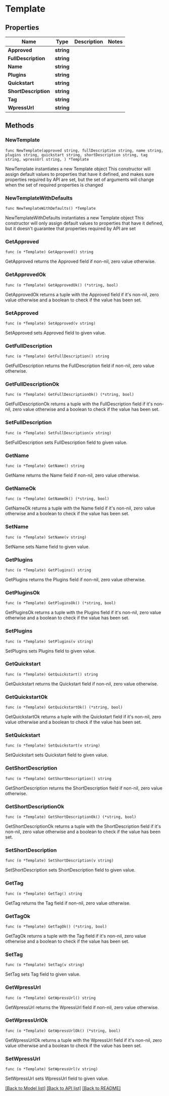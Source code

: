 # Template

## Properties

Name | Type | Description | Notes
------------ | ------------- | ------------- | -------------
**Approved** | **string** |  | 
**FullDescription** | **string** |  | 
**Name** | **string** |  | 
**Plugins** | **string** |  | 
**Quickstart** | **string** |  | 
**ShortDescription** | **string** |  | 
**Tag** | **string** |  | 
**WpressUrl** | **string** |  | 

## Methods

### NewTemplate

`func NewTemplate(approved string, fullDescription string, name string, plugins string, quickstart string, shortDescription string, tag string, wpressUrl string, ) *Template`

NewTemplate instantiates a new Template object
This constructor will assign default values to properties that have it defined,
and makes sure properties required by API are set, but the set of arguments
will change when the set of required properties is changed

### NewTemplateWithDefaults

`func NewTemplateWithDefaults() *Template`

NewTemplateWithDefaults instantiates a new Template object
This constructor will only assign default values to properties that have it defined,
but it doesn't guarantee that properties required by API are set

### GetApproved

`func (o *Template) GetApproved() string`

GetApproved returns the Approved field if non-nil, zero value otherwise.

### GetApprovedOk

`func (o *Template) GetApprovedOk() (*string, bool)`

GetApprovedOk returns a tuple with the Approved field if it's non-nil, zero value otherwise
and a boolean to check if the value has been set.

### SetApproved

`func (o *Template) SetApproved(v string)`

SetApproved sets Approved field to given value.


### GetFullDescription

`func (o *Template) GetFullDescription() string`

GetFullDescription returns the FullDescription field if non-nil, zero value otherwise.

### GetFullDescriptionOk

`func (o *Template) GetFullDescriptionOk() (*string, bool)`

GetFullDescriptionOk returns a tuple with the FullDescription field if it's non-nil, zero value otherwise
and a boolean to check if the value has been set.

### SetFullDescription

`func (o *Template) SetFullDescription(v string)`

SetFullDescription sets FullDescription field to given value.


### GetName

`func (o *Template) GetName() string`

GetName returns the Name field if non-nil, zero value otherwise.

### GetNameOk

`func (o *Template) GetNameOk() (*string, bool)`

GetNameOk returns a tuple with the Name field if it's non-nil, zero value otherwise
and a boolean to check if the value has been set.

### SetName

`func (o *Template) SetName(v string)`

SetName sets Name field to given value.


### GetPlugins

`func (o *Template) GetPlugins() string`

GetPlugins returns the Plugins field if non-nil, zero value otherwise.

### GetPluginsOk

`func (o *Template) GetPluginsOk() (*string, bool)`

GetPluginsOk returns a tuple with the Plugins field if it's non-nil, zero value otherwise
and a boolean to check if the value has been set.

### SetPlugins

`func (o *Template) SetPlugins(v string)`

SetPlugins sets Plugins field to given value.


### GetQuickstart

`func (o *Template) GetQuickstart() string`

GetQuickstart returns the Quickstart field if non-nil, zero value otherwise.

### GetQuickstartOk

`func (o *Template) GetQuickstartOk() (*string, bool)`

GetQuickstartOk returns a tuple with the Quickstart field if it's non-nil, zero value otherwise
and a boolean to check if the value has been set.

### SetQuickstart

`func (o *Template) SetQuickstart(v string)`

SetQuickstart sets Quickstart field to given value.


### GetShortDescription

`func (o *Template) GetShortDescription() string`

GetShortDescription returns the ShortDescription field if non-nil, zero value otherwise.

### GetShortDescriptionOk

`func (o *Template) GetShortDescriptionOk() (*string, bool)`

GetShortDescriptionOk returns a tuple with the ShortDescription field if it's non-nil, zero value otherwise
and a boolean to check if the value has been set.

### SetShortDescription

`func (o *Template) SetShortDescription(v string)`

SetShortDescription sets ShortDescription field to given value.


### GetTag

`func (o *Template) GetTag() string`

GetTag returns the Tag field if non-nil, zero value otherwise.

### GetTagOk

`func (o *Template) GetTagOk() (*string, bool)`

GetTagOk returns a tuple with the Tag field if it's non-nil, zero value otherwise
and a boolean to check if the value has been set.

### SetTag

`func (o *Template) SetTag(v string)`

SetTag sets Tag field to given value.


### GetWpressUrl

`func (o *Template) GetWpressUrl() string`

GetWpressUrl returns the WpressUrl field if non-nil, zero value otherwise.

### GetWpressUrlOk

`func (o *Template) GetWpressUrlOk() (*string, bool)`

GetWpressUrlOk returns a tuple with the WpressUrl field if it's non-nil, zero value otherwise
and a boolean to check if the value has been set.

### SetWpressUrl

`func (o *Template) SetWpressUrl(v string)`

SetWpressUrl sets WpressUrl field to given value.



[[Back to Model list]](../README.md#documentation-for-models) [[Back to API list]](../README.md#documentation-for-api-endpoints) [[Back to README]](../README.md)


